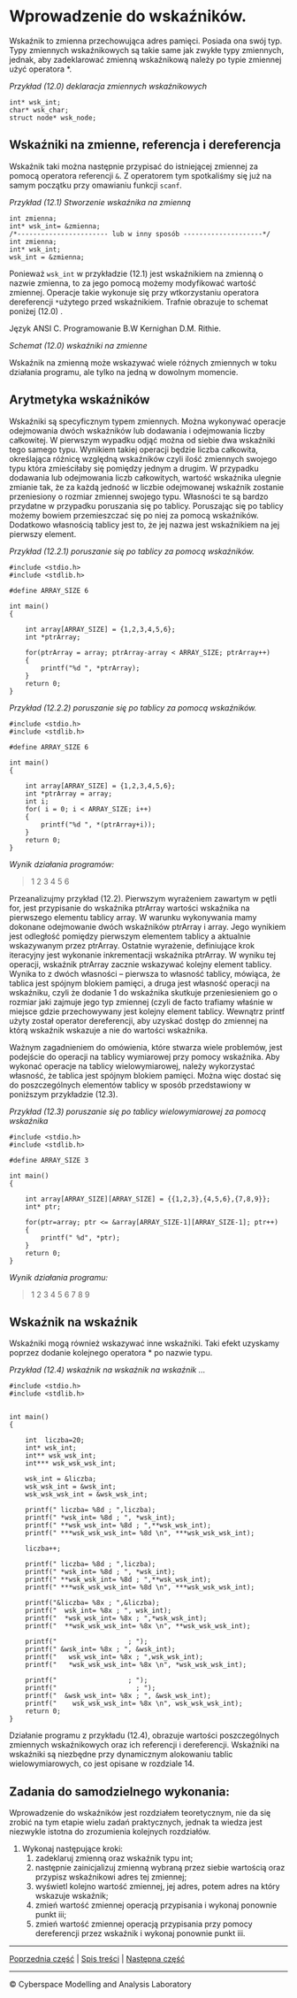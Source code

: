 # Wprowadzenie do wskaźników.
Wskaźnik to zmienna przechowująca adres pamięci. Posiada ona swój typ. Typy zmiennych wskaźnikowych są takie same jak zwykłe typy zmiennych, jednak, aby zadeklarować zmienną wskaźnikową należy po typie zmiennej użyć operatora \*. 

*Przykład (12.0) deklaracja zmiennych wskaźnikowych*
```
int* wsk_int;
char* wsk_char;
struct node* wsk_node;
```

## **Wskaźniki na zmienne, referencja i dereferencja**
Wskaźnik taki można następnie przypisać do istniejącej zmiennej za pomocą operatora referencji `&`. Z operatorem tym spotkaliśmy się już na samym początku przy omawianiu funkcji `scanf`. 

*Przykład (12.1) Stworzenie wskaźnika na zmienną*
```
int zmienna;
int* wsk_int= &zmienna;
/*----------------------- lub w inny sposób --------------------*/
int zmienna;
int* wsk_int;
wsk_int = &zmienna;

```

Ponieważ `wsk_int` w przykładzie (12.1) jest wskaźnikiem na zmienną o nazwie zmienna, to za jego pomocą możemy modyfikować wartość zmiennej. Operacje takie wykonuje się przy wtkorzystaniu operatora dereferencji `*`użytego przed wskaźnikiem. Trafnie obrazuje to schemat poniżej (12.0) . 

Język ANSI C. Programowanie B.W Kernighan D.M. Rithie.

*Schemat (12.0) wskaźniki na zmienne*



Wskaźnik na zmienną może wskazywać wiele różnych zmiennych w toku działania programu, ale tylko na jedną w dowolnym momencie. 

## **Arytmetyka wskaźników**
Wskaźniki są specyficznym typem zmiennych. Można wykonywać operacje odejmowania dwóch wskaźników lub dodawania i odejmowania liczby całkowitej. W pierwszym wypadku odjąć można od siebie dwa wskaźniki tego samego typu. Wynikiem takiej operacji będzie liczba całkowita, określająca różnicę względną wskaźników czyli ilość zmiennych swojego typu która zmieściłaby się pomiędzy jednym a drugim. W przypadku dodawania lub odejmowania liczb całkowitych, wartość wskaźnika ulegnie zmianie tak, że za każdą jedność w liczbie odejmowanej wskaźnik zostanie przeniesiony o rozmiar zmiennej swojego typu. Własności te są bardzo przydatne w przypadku poruszania się po tablicy. Poruszając się po tablicy możemy bowiem przemieszczać się po niej za pomocą wskaźników. Dodatkowo własnością tablicy jest to, że jej nazwa jest wskaźnikiem na jej pierwszy element. 

*Przykład (12.2.1) poruszanie się po tablicy za pomocą wskaźników.*
```
#include <stdio.h>
#include <stdlib.h>

#define ARRAY_SIZE 6   

int main()
{
	
	int array[ARRAY_SIZE] = {1,2,3,4,5,6};
	int *ptrArray;
	
	for(ptrArray = array; ptrArray-array < ARRAY_SIZE; ptrArray++)
	{
		printf("%d ", *ptrArray);
	}
	return 0;
}
```

*Przykład (12.2.2) poruszanie się po tablicy za pomocą wskaźników.*
```
#include <stdio.h>
#include <stdlib.h>

#define ARRAY_SIZE 6   

int main()
{
	
	int array[ARRAY_SIZE] = {1,2,3,4,5,6};
	int *ptrArray = array;
	int i;
	for( i = 0; i < ARRAY_SIZE; i++)
	{
		printf("%d ", *(ptrArray+i));
	}
	return 0;
}
```

*Wynik działania programów:*

> 1 2 3 4 5 6 

Przeanalizujmy przykład (12.2). Pierwszym wyrażeniem zawartym w pętli for, jest przypisanie do wskaźnika ptrArray wartości wskaźnika na pierwszego elementu tablicy array. W warunku wykonywania mamy dokonane odejmowanie dwóch wskaźników ptrArray i array. Jego wynikiem jest odległość pomiędzy pierwszym elementem tablicy a aktualnie wskazywanym przez ptrArray. Ostatnie wyrażenie, definiujące krok iteracyjny jest wykonanie inkrementacji wskaźnika ptrArray. W wyniku tej operacji, wskaźnik ptrArray zacznie wskazywać kolejny element tablicy. Wynika to z dwóch własności – pierwsza to własność tablicy, mówiąca, że tablica jest spójnym blokiem pamięci, a druga jest własność operacji na wskaźniku, czyli że dodanie 1 do wskaźnika skutkuje przeniesieniem go o rozmiar jaki zajmuje jego typ zmiennej (czyli de facto trafiamy właśnie w miejsce gdzie przechowywany jest kolejny element tablicy. Wewnątrz printf użyty został operator dereferencji, aby uzyskać dostęp do zmiennej na którą wskaźnik wskazuje a nie do wartości wskaźnika.

Ważnym zagadnieniem do omówienia, które stwarza wiele problemów, jest podejście do operacji na tablicy wymiarowej przy pomocy wskaźnika. Aby wykonać operacje na tablicy wielowymiarowej, należy wykorzystać własność, że tablica jest spójnym blokiem pamięci. Można więc dostać się do poszczególnych elementów tablicy w sposób przedstawiony w poniższym przykładzie (12.3).

*Przykład (12.3) poruszanie się po tablicy wielowymiarowej za pomocą wskaźnika*

```
#include <stdio.h>
#include <stdlib.h>

#define ARRAY_SIZE 3

int main() 
{
	
	int array[ARRAY_SIZE][ARRAY_SIZE] = {{1,2,3},{4,5,6},{7,8,9}};
	int* ptr;
	
	for(ptr=array; ptr <= &array[ARRAY_SIZE-1][ARRAY_SIZE-1]; ptr++)
	{
		printf(" %d", *ptr);
	}
	return 0;
}
```
*Wynik działania programu:*

> 1 2 3 4 5 6 7 8 9

## **Wskaźnik na wskaźnik**
Wskaźniki mogą również wskazywać inne wskaźniki. Taki efekt uzyskamy poprzez dodanie kolejnego operatora \* po nazwie typu.

*Przykład (12.4) wskaźnik na wskaźnik na wskaźnik …*
```
#include <stdio.h>
#include <stdlib.h>


int main() 
{
	
	int  liczba=20;
	int* wsk_int;
	int** wsk_wsk_int;
	int*** wsk_wsk_wsk_int;
	
	wsk_int = &liczba;
	wsk_wsk_int = &wsk_int;
	wsk_wsk_wsk_int = &wsk_wsk_int;

	printf(" liczba= %8d ; ",liczba);
	printf(" *wsk_int= %8d ; ", *wsk_int);
	printf(" **wsk_wsk_int= %8d ; ",**wsk_wsk_int);
	printf(" ***wsk_wsk_wsk_int= %8d \n", ***wsk_wsk_wsk_int);
	
	liczba++;
	
	printf(" liczba= %8d ; ",liczba);
	printf(" *wsk_int= %8d ; ", *wsk_int);
	printf(" **wsk_wsk_int= %8d ; ",**wsk_wsk_int);
	printf(" ***wsk_wsk_wsk_int= %8d \n", ***wsk_wsk_wsk_int);
	
	printf("&liczba= %8x ; ",&liczba);
	printf("  wsk_int= %8x ; ", wsk_int);
	printf("  *wsk_wsk_int= %8x ; ",*wsk_wsk_int);
	printf("  **wsk_wsk_wsk_int= %8x \n", **wsk_wsk_wsk_int);
	
	printf("                  ; ");
	printf(" &wsk_int= %8x ; ", &wsk_int);
	printf("   wsk_wsk_int= %8x ; ",wsk_wsk_int);
	printf("   *wsk_wsk_wsk_int= %8x \n", *wsk_wsk_wsk_int);
	
	printf("                  ; ");
	printf("                    ; ");
	printf("  &wsk_wsk_int= %8x ; ", &wsk_wsk_int);
	printf("    wsk_wsk_wsk_int= %8x \n", wsk_wsk_wsk_int);
	return 0;
}

```

Działanie programu z przykładu (12.4), obrazuje wartości poszczególnych zmiennych wskaźnikowych oraz ich referencji i dereferencji. Wskaźniki na wskaźniki są niezbędne przy dynamicznym alokowaniu tablic wielowymiarowych, co jest opisane w rozdziale 14.


## Zadania do samodzielnego wykonania:

Wprowadzenie do wskaźników jest rozdziałem teoretycznym, nie da się zrobić na tym etapie wielu zadań praktycznych, jednak ta wiedza jest niezwykle istotna do zrozumienia kolejnych rozdziałów.

1. Wykonaj następujące kroki:
   1. zadeklaruj zmienną oraz wskaźnik typu int;
   1. następnie zainicjalizuj zmienną wybraną przez siebie wartością oraz przypisz wskaźnikowi adres tej zmiennej;
   1. wyświetl kolejno wartość zmiennej, jej adres, potem adres na który wskazuje wskaźnik;
   1. zmień wartość zmiennej operacją przypisania i wykonaj ponownie punkt iii; 
   1. zmień wartość zmiennej operacją przypisania przy pomocy dereferencji przez wskaźnik i wykonaj ponownie punkt iii.


***
[Poprzednia część]() | [Spis treści](https://github.com/CyberMALab/Wprowadzenie-do-programowania-w-j-zyku-ANSI-C.git) | [Następna część]()
***
&copy; Cyberspace Modelling and Analysis Laboratory
